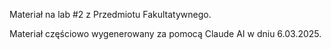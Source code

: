 Materiał na lab #2 z Przedmiotu Fakultatywnego.

Materiał częściowo wygenerowany za pomocą Claude AI w dniu 6.03.2025.
